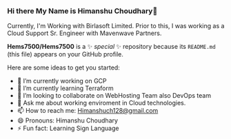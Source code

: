 ### Hi there My Name is Himanshu Choudhary👋
Currently, I'm Working with Birlasoft Limited. Prior to this, I was working as a Cloud Support Sr. Engineer with Mavenwave Partners.

**Hems7500/Hems7500** is a ✨ _special_ ✨ repository because its `README.md` (this file) appears on your GitHub profile.

Here are some ideas to get you started:

- 🔭 I’m currently working on GCP 
- 🌱 I’m currently learning Terraform
- 👯 I’m looking to collaborate on WebHosting Team also DevOps team
- 💬 Ask me about working enviroment in Cloud technologies. 
- 📫 How to reach me: Himanshuch128@gmail.com 
- 😄 Pronouns: Himanshu Choudhary
- ⚡ Fun fact: Learning Sign Language
